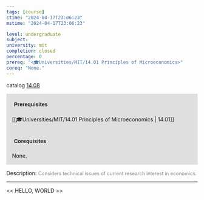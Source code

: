 ```yaml
---
tags: [course]
ctime: "2024-04-17T23:06:23"
mstime: "2024-04-17T23:06:23"

level: undergraduate
subject: 
university: mit
completion: closed
percentage: 0
prereq: "<🎓Universities/MIT/14.01 Principles of Microeconomics>"
coreq: "None."
---
```


catalog [14.08](http://student.mit.edu/catalog/m14a.html#14.08)

<span style="display: block; padding: 15px; background-color: rgb(100, 100, 100, 0.2);"><font id="m_prereq896_0" style="display: block; font-family: Arial, sans-serif; font-weight: bold; padding: 5px">Prerequisites</font><br><span id="prereq896_0">[[🎓Universities/MIT/14.01 Principles of Microeconomics | 14.01]]</span></span>
<span style="display: block; padding: 15px; background-color: rgb(100, 100, 100, 0.2);"><font id="m_coreq896_0" style="display: block; font-family: Arial, sans-serif; font-weight: bold; padding: 5px">Corequisites</font><br><span id="coreq896_0">None.</span></span>

<font style="">Description:</font>
<font style="color: grey; font-size: 0.8rem;">Considers technical issues of current research interest in economics.</font>



---

<< HELLO, WORLD >>
